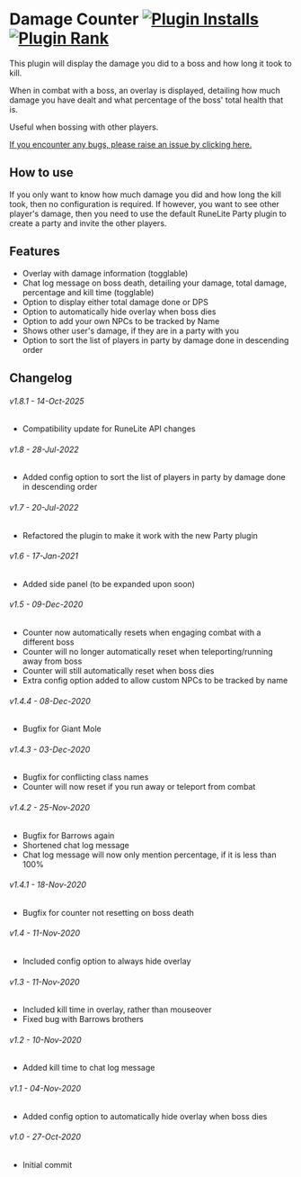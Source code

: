 # Damage Counter [![Plugin Installs](http://img.shields.io/endpoint?url=https://i.pluginhub.info/shields/installs/plugin/damage-counter)](https://runelite.net/plugin-hub/0anth) [![Plugin Rank](http://img.shields.io/endpoint?url=https://i.pluginhub.info/shields/rank/plugin/damage-counter)](https://runelite.net/plugin-hub)
This plugin will display the damage you did to a boss and how long it took to kill.

When in combat with a boss, an overlay is displayed, detailing how much damage you have dealt and what percentage of the boss' total health that is.

Useful when bossing with other players.

[If you encounter any bugs, please raise an issue by clicking here.](https://github.com/0anth/damage-counter/issues/new)

## How to use
If you only want to know how much damage you did and how long the kill took, then no configuration is required. If however, you want to see other player's damage, then you need to use the default RuneLite Party plugin to create a party and invite the other players.

## Features

- Overlay with damage information (togglable)
- Chat log message on boss death, detailing your damage, total damage, percentage and kill time (togglable)
- Option to display either total damage done or DPS
- Option to automatically hide overlay when boss dies
- Option to add your own NPCs to be tracked by Name
- Shows other user's damage, if they are in a party with you
- Option to sort the list of players in party by damage done in descending order

## Changelog

###### v1.8.1 - 14-Oct-2025
- Compatibility update for RuneLite API changes

###### v1.8 - 28-Jul-2022
- Added config option to sort the list of players in party by damage done in descending order

###### v1.7 - 20-Jul-2022
- Refactored the plugin to make it work with the new Party plugin

###### v1.6 - 17-Jan-2021
- Added side panel (to be expanded upon soon)

###### v1.5 - 09-Dec-2020
- Counter now automatically resets when engaging combat with a different boss
- Counter will no longer automatically reset when teleporting/running away from boss
- Counter will still automatically reset when boss dies
- Extra config option added to allow custom NPCs to be tracked by name

###### v1.4.4 - 08-Dec-2020
- Bugfix for Giant Mole

###### v1.4.3 - 03-Dec-2020
- Bugfix for conflicting class names
- Counter will now reset if you run away or teleport from combat


###### v1.4.2 - 25-Nov-2020
- Bugfix for Barrows again
- Shortened chat log message
- Chat log message will now only mention percentage, if it is less than 100%


###### v1.4.1 - 18-Nov-2020
- Bugfix for counter not resetting on boss death


###### v1.4 - 11-Nov-2020
- Included config option to always hide overlay


###### v1.3 - 11-Nov-2020
- Included kill time in overlay, rather than mouseover
- Fixed bug with Barrows brothers


###### v1.2 - 10-Nov-2020
- Added kill time to chat log message


###### v1.1 - 04-Nov-2020
- Added config option to automatically hide overlay when boss dies


###### v1.0 - 27-Oct-2020
- Initial commit
